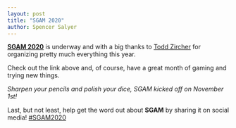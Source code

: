 ```yaml
---
layout: post
title: "SGAM 2020"
author: Spencer Salyer
---
```


[**SGAM 2020**](/sgam2020) is underway and with a big thanks to [Todd Zircher](http://www.tangent-zero.com/) for organizing pretty much everything this year.

Check out the link above and, of course, have a great month of gaming and trying new things.

*Sharpen your pencils and polish your dice, SGAM kicked off on November 1st!*

Last, but not least, help get the word out about **SGAM** by sharing it on social media! [#SGAM2020](https://twitter.com/hashtag/SGAM2020)
